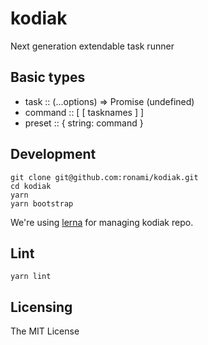 # kodiak
Next generation extendable task runner
## Basic types

* task :: (...options) => Promise (undefined)
* command :: [ [ tasknames ] ]
* preset :: { string: command }

## Development

```
git clone git@github.com:ronami/kodiak.git
cd kodiak
yarn
yarn bootstrap
```

We're using [lerna](https://github.com/lerna/lerna) for managing kodiak repo.

## Lint
```
yarn lint
```
## Licensing
The MIT License
